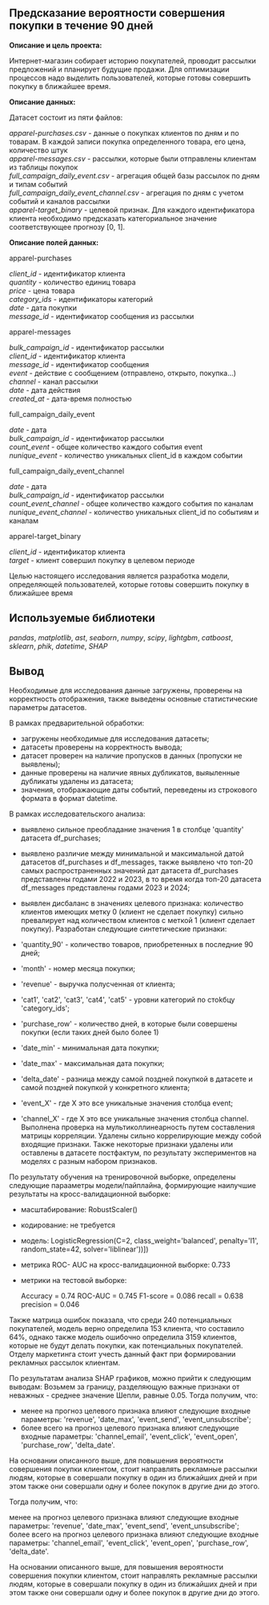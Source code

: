 ## Предсказание вероятности совершения покупки в течение 90 дней

**Описание и цель проекта:**  

Интернет-магазин собирает историю покупателей, проводит рассылки предложений и планирует будущие продажи. Для оптимизации процессов надо выделить пользователей, которые готовы совершить покупку в ближайшее время.

**Описание данных:**

Датасет состоит из пяти файлов: 

*apparel-purchases.csv* - данные о покупках клиентов по дням и по товарам. В каждой записи покупка определенного товара, его цена, количество штук  
*apparel-messages.csv* - рассылки, которые были отправлены клиентам из таблицы покупок  
*full_campaign_daily_event.csv* - агрегация общей базы рассылок по дням и типам событий  
*full_campaign_daily_event_channel.csv* - агрегация по дням с учетом событий и каналов рассылки  
*apparel-target_binary* - целевой признак. Для каждого идентификатора клиента необходимо предсказать категориальное значение   соответствующее прогнозу [0, 1].

**Описание полей данных:**

apparel-purchases

*client_id* - идентификатор клиента  
*quantity* - количество единиц товара  
*price* - цена товара  
*category_ids* - идентификаторы категорий  
*date* - дата покупки  
*message_id* - идентификатор сообщения из рассылки  

apparel-messages

*bulk_campaign_id* - идентификатор рассылки  
*client_id* - идентификатор клиента  
*message_id* - идентификатор сообщения  
*event* - действие с сообщением (отправлено, открыто, покупка...)  
*channel* - канал рассылки  
*date* - дата действия  
*created_at* - дата-время полностью  

full_campaign_daily_event

*date* - дата  
*bulk_campaign_id* - идентификатор рассылки  
*count_event* - общее количество каждого события event  
*nunique_event* - количество уникальных client_id в каждом событии  

full_campaign_daily_event_channel

*date* - дата  
*bulk_campaign_id* - идентификатор рассылки  
*count_event_channel* - общее количество каждого события по каналам  
*nunique_event_channel* - количество уникальных client_id по событиям и каналам  

apparel-target_binary

*client_id* - идентификатор клиента  
*target* - клиент совершил покупку в целевом периоде  


Целью настоящего исследования является разработка модели, определяющей пользователей, которые готовы совершить покупку в ближайшее время

## Используемые библиотеки
*pandas*, *matplotlib*, *ast*, *seaborn*, *numpy*, *scipy*, *lightgbm*, *catboost*, *sklearn*, *phik*, *datetime*, *SHAP*

## Вывод

Необходимые для исследования данные загружены, проверены на корректность отображения, также выведены основные статистические параметры датасетов.

В рамках предварительной обработки:

- загружены необходимые для исследования датасеты;
- датасеты проверены на корректность вывода;
- датасет проверен на наличие пропусков в данных (пропуски не выявлены);
- данные проверены на наличие явных дубликатов, выяыленные дубликаты удалены из датасета;
- значения, отображающие даты событий, переведены из строкового формата в формат datetime.

В рамках исследовательского анализа:

- выявлено сильное преобладание значения 1 в столбце 'quantity' датасета df_purchases;
- выявлено различие между минимальной и максимальной датой датасетов df_purchases и df_messages, также выявлено что топ-20 самых распространенных значений дат датасета df_purchases представлены годами 2022 и 2023, в то время когда топ-20 датасета df_messages представлены годами 2023 и 2024;
- выявлен дисбаланс в значениях целевого признака: количество клиентов имеющих метку 0 (клиент не сделает покупку) сильно превалирует над количеством клиентов с меткой 1 (клиент сделает покупку).
Разработан следующие синтетические признаки:

- 'quantity_90' - количество товаров, приобретенных в последние 90 дней;
- 'month' - номер месяца покупки;
- 'revenue' - выручка полусченная от клиента;
- 'cat1', 'cat2', 'cat3', 'cat4', 'cat5' - уровни категорий по стоkбцу 'category_ids';
- 'purchase_row' - количество дней, в которые были совершены покупки (если таких дней было более 1)
- 'date_min' - минимальная дата покупки;
- 'date_max' - максимальная дата покупки;
- 'delta_date' - разница между самой поздней покупкой в датасете и самой поздней покупкой у конкретного клиента;
- 'event_X' - где X это все уникальные значения столбца event;
- 'channel_X' - где X это все уникальные значения столбца channel.
Выполнена проверка на мультиколлинеарность путем составления матрицы корреляции. Удалены сильно коррелирующие между собой входящие признаки. Также некоторые признаки удалены или оставлены в датасете постфактум, по результату экспериментов на моделях с разным набором признаков.

По результату обучения на тренировочной выборке, определены следующие парааметры модели/пайплайна, формирующие наилучшие результаты на кросс-валидационной выборке:

- масштабирование: RobustScaler()

- кодирование: не требуется

- модель: LogisticRegression(C=2, class_weight='balanced', penalty='l1', random_state=42, solver='liblinear'))])

- метрика ROC- AUC на кросс-валидационной выборке: 0.733

- метрики на тестовой выборке:

  Accuracy = 0.74
  ROC-AUC = 0.745
  F1-score = 0.086
  recall = 0.638
  precision = 0.046

Также матрица ошибок показала, что среди 240 потенциальных покупателей, модель верно определила 153 клиента, что составило 64%, однако также модель ошибочно определила 3159 клиентов, которые не будут делать покупки, как потенциальных покупателей. Отделу маркетинга стоит учесть данный факт при формировании рекламных рассылок клиентам.


По результатам анализа SHAP графиков, можно прийти к следующим выводам:
Возьмем за границу, разделяющую важные признаки от неважных - среднее значение Шепли, равные 0.05.
Тогда получим, что:
- менее на прогноз целевого признака влияют следующие входные параметры: 'revenue', 'date_max', 'event_send', 'event_unsubscribe';
- более всего на прогноз целевого признака влияют следующие входные параметры: 'channel_email', 'event_click', 'event_open',  'purchase_row', 'delta_date'.

На основании описанного выше, для повышения вероятности совершения покупки клиентом, стоит направлять рекламные рассылки людям, которые в совершали покупку в один из ближайших дней и при этом также они совершали одну и более покупок в другие дни до этого.
 
Тогда получим, что:

менее на прогноз целевого признака влияют следующие входные параметры: 'revenue', 'date_max', 'event_send', 'event_unsubscribe';
более всего на прогноз целевого признака влияют следующие входные параметры: 'channel_email', 'event_click', 'event_open', 'purchase_row', 'delta_date'.

На основании описанного выше, для повышения вероятности совершения покупки клиентом, стоит направлять рекламные рассылки людям, которые в совершали покупку в один из ближайших дней и при этом также они совершали одну и более покупок в другие дни до этого.
